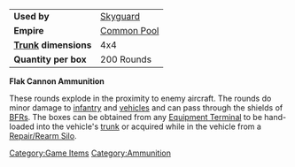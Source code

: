 |                                           |                                        |
| ----------------------------------------- | -------------------------------------- |
| **Used by**                               | [Skyguard](/Skyguard "wikilink")       |
| **Empire**                                | [Common Pool](/Common_Pool "wikilink") |
| **[Trunk](/Trunk "wikilink") dimensions** | 4x4                                    |
| **Quantity per box**                      | 200 Rounds                             |

**Flak Cannon Ammunition**

These rounds explode in the proximity to enemy aircraft. The rounds do
minor damage to [infantry](/infantry "wikilink") and
[vehicles](/vehicle "wikilink") and can pass through the shields of
[BFRs](/BFR "wikilink"). The boxes can be obtained from any [Equipment
Terminal](/Equipment_Terminal "wikilink") to be hand-loaded into the
vehicle's [trunk](/trunk "wikilink") or acquired while in the vehicle
from a [Repair/Rearm Silo](/Repair/Rearm_Silo "wikilink").

[Category:Game Items](/Category:Game_Items "wikilink")
[Category:Ammunition](/Category:Ammunition "wikilink")
